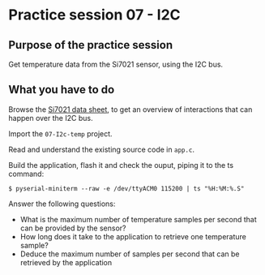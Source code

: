 # Practice session 07 - I2C

## Purpose of the practice session

Get temperature data from the Si7021 sensor, using the I2C bus.

## What you have to do

Browse the [Si7021 data sheet](https://www.silabs.com/documents/public/data-sheets/Si7021-A20.pdf), to get an overview of interactions that can happen over the I2C bus.

Import the `07-I2c-temp` project.

Read and understand the existing source code in `app.c`.

Build the application, flash it and check the ouput, piping it to the ts command:
```shell
$ pyserial-miniterm --raw -e /dev/ttyACM0 115200 | ts "%H:%M:%.S"
```

Answer the following questions:
* What is the maximum number of temperature samples per second that can be provided by the sensor?
* How long does it take to the application to retrieve one temperature sample?
* Deduce the maximum number of samples per second that can be retrieved by the application

